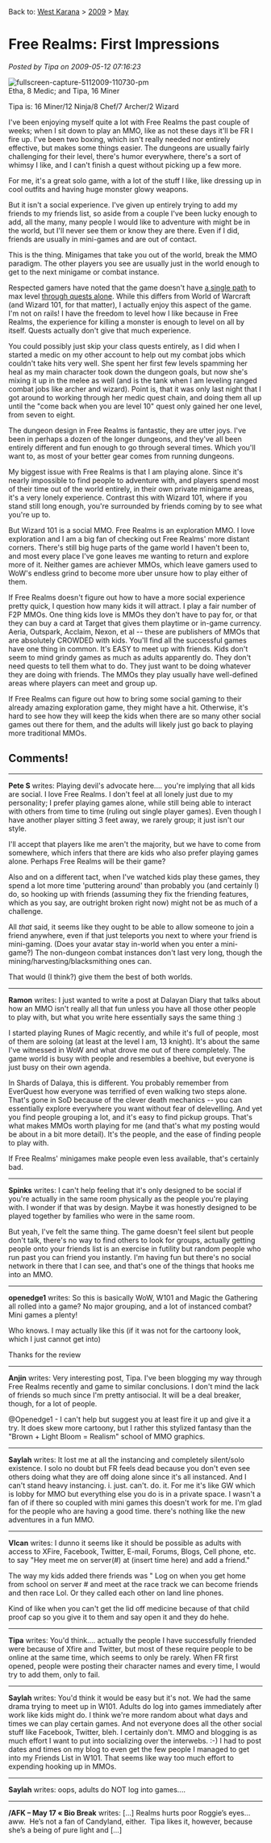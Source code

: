 Back to: [West Karana](/posts/westkarana.md) > [2009](/posts/2009/westkarana.md) > [May](./westkarana.md)
# Free Realms: First Impressions

*Posted by Tipa on 2009-05-12 07:16:23*

![fullscreen-capture-5112009-110730-pm](../../../uploads/2009/05/fullscreen-capture-5112009-110730-pm.jpg "fullscreen-capture-5112009-110730-pm")  
Etha, 8 Medic; and Tipa, 16 Miner

Tipa is: 16 Miner/12 Ninja/8 Chef/7 Archer/2 Wizard

I've been enjoying myself quite a lot with Free Realms the past couple of weeks; when I sit down to play an MMO, like as not these days it'll be FR I fire up. I've been two boxing, which isn't really needed nor entirely effective, but makes some things easier. The dungeons are usually fairly challenging for their level, there's humor everywhere, there's a sort of whimsy I like, and I can't finish a quest without picking up a few more.

For me, it's a great solo game, with a lot of the stuff I like, like dressing up in cool outfits and having huge monster glowy weapons.

But it isn't a social experience. I've given up entirely trying to add my friends to my friends list, so aside from a couple I've been lucky enough to add, all the many, many people I would like to adventure with might be in the world, but I'll never see them or know they are there. Even if I did, friends are usually in mini-games and are out of contact.

This is the thing. Minigames that take you out of the world, break the MMO paradigm. The other players you see are usually just in the world enough to get to the next minigame or combat instance.

Respected gamers have noted that the game doesn't have [a single path](http://tobolds.blogspot.com/2009/05/free-realms-combat.html) to max level [through quests alone](http://commonsensegamer.com/?p=1318). While this differs from World of Warcraft (and Wizard 101, for that matter), I actually enjoy this aspect of the game. I'm not on rails! I have the freedom to level how I like because in Free Realms, the experience for killing a monster is enough to level on all by itself. Quests actually don't give that much experience.

You could possibly just skip your class quests entirely, as I did when I started a medic on my other account to help out my combat jobs which couldn't take hits very well. She spent her first few levels spamming her heal as my main character took down the dungeon goals, but now she's mixing it up in the melee as well (and is the tank when I am leveling ranged combat jobs like archer and wizard). Point is, that it was only last night that I got around to working through her medic quest chain, and doing them all up until the "come back when you are level 10" quest only gained her one level, from seven to eight.

The dungeon design in Free Realms is fantastic, they are utter joys. I've been in perhaps a dozen of the longer dungeons, and they've all been entirely different and fun enough to go through several times. Which you'll want to, as most of your better gear comes from running dungeons.

My biggest issue with Free Realms is that I am playing alone. Since it's nearly impossible to find people to adventure with, and players spend most of their time out of the world entirely, in their own private minigame areas, it's a very lonely experience. Contrast this with Wizard 101, where if you stand still long enough, you're surrounded by friends coming by to see what you're up to.

But Wizard 101 is a social MMO. Free Realms is an exploration MMO. I love exploration and I am a big fan of checking out Free Realms' more distant corners. There's still big huge parts of the game world I haven't been to, and most every place I've gone leaves me wanting to return and explore more of it. Neither games are achiever MMOs, which leave gamers used to WoW's endless grind to become more uber unsure how to play either of them.

If Free Realms doesn't figure out how to have a more social experience pretty quick, I question how many kids it will attract. I play a fair number of F2P MMOs. One thing kids love is MMOs they don't have to pay for, or that they can buy a card at Target that gives them playtime or in-game currency. Aeria, Outspark, Acclaim, Nexon, et al -- these are publishers of MMOs that are absolutely CROWDED with kids. You'll find all the successful games have one thing in common. It's EASY to meet up with friends. Kids don't seem to mind grindy games as much as adults apparently do. They don't need quests to tell them what to do. They just want to be doing whatever they are doing with friends. The MMOs they play usually have well-defined areas where players can meet and group up.

If Free Realms can figure out how to bring some social gaming to their already amazing exploration game, they might have a hit. Otherwise, it's hard to see how they will keep the kids when there are so many other social games out there for them, and the adults will likely just go back to playing more traditional MMOs.

## Comments!

---

**Pete S** writes: Playing devil's advocate here.... you're implying that all kids are social. I love Free Realms. I don't feel at all lonely just due to my personality; I prefer playing games alone, while still being able to interact with others from time to time (ruling out single player games). Even though I have another player sitting 3 feet away, we rarely group; it just isn't our style.

I'll accept that players like me aren't the majority, but we have to come from somewhere, which infers that there are kids who also prefer playing games alone. Perhaps Free Realms will be their game?

Also and on a different tact, when I've watched kids play these games, they spend a lot more time 'puttering around' than probably you (and certainly I) do, so hooking up with friends (assuming they fix the friending features, which as you say, are outright broken right now) might not be as much of a challenge. 

All *that* said, it seems like they ought to be able to allow someone to join a friend anywhere, even if that just teleports you next to where your friend is mini-gaming. (Does your avatar stay in-world when you enter a mini-game?) The non-dungeon combat instances don't last very long, though the mining/harvesting/blacksmithing ones can. 

That would (I think?) give them the best of both worlds.

---

**Ramon** writes: I just wanted to write a post at Dalayan Diary that talks about how an MMO isn't really all that fun unless you have all those other people to play with, but what you write here essentially says the same thing :)

I started playing Runes of Magic recently, and while it's full of people, most of them are soloing (at least at the level I am, 13 knight). It's about the same I've witnessed in WoW and what drove me out of there completely. The game world is busy with people and resembles a beehive, but everyone is just busy on their own agenda.

In Shards of Dalaya, this is different. You probably remember from EverQuest how everyone was terrified of even walking two steps alone. That's gone in SoD because of the clever death mechanics -- you can essentially explore everywhere you want without fear of delevelling. And yet you find people grouping a lot, and it's easy to find pickup groups. That's what makes MMOs worth playing for me (and that's what my posting would be about in a bit more detail). It's the people, and the ease of finding people to play with.

If Free Realms' minigames make people even less available, that's certainly bad.

---

**Spinks** writes: I can't help feeling that it's only designed to be social if you're actually in the same room physically as the people you're playing with. I wonder if that was by design. Maybe it was honestly designed to be played together by families who were in the same room. 

But yeah, I've felt the same thing. The game doesn't feel silent but people don't talk, there's no way to find others to look for groups, actually getting people onto your friends list is an exercise in futility but random people who run past you can friend you instantly. I'm having fun but there's no social network in there that I can see, and that's one of the things that hooks me into an MMO.

---

**openedge1** writes: So this is basically WoW, W101 and Magic the Gathering all rolled into a game? No major grouping, and a lot of instanced combat? Mini games a plenty!

Who knows. I may actually like this (if it was not for the cartoony look, which I just cannot get into)

Thanks for the review

---

**Anjin** writes: Very interesting post, Tipa. I've been blogging my way through Free Realms recently and game to similar conclusions. I don't mind the lack of friends so much since I'm pretty antisocial. It will be a deal breaker, though, for a lot of people.

@Openedge1 - I can't help but suggest you at least fire it up and give it a try. It does skew more cartoony, but I rather this stylized fantasy than the "Brown + Light Bloom = Realism" school of MMO graphics.

---

**Saylah** writes: It lost me at all the instancing and completely silent/solo existence. I solo no doubt but FR feels dead because you don't even see others doing what they are off doing alone since it's all instanced. And I can't stand heavy instancing. i. just. can't. do. it. For me it's like GW which is lobby for MMO but everything else you do is in a private space. I wasn't a fan of if there so coupled with mini games this doesn't work for me. I'm glad for the people who are having a good time. there's nothing like the new adventures in a fun MMO.

---

**Vlcan** writes: I dunno it seems like it should be possible as adults with access to XFire, Facebook, Twitter, E-mail, Forums, Blogs, Cell phone, etc. to say "Hey meet me on server(#) at (insert time here) and add a friend." 

The way my kids added there friends was " Log on when you get home from school on server # and meet at the race track we can become friends and then race Lol. Or they called each other on land line phones. 

Kind of like when you can't get the lid off medicine because of that child proof cap so you give it to them and say open it and they do hehe.

---

**Tipa** writes: You'd think.... actually the people I have successfully friended were because of Xfire and Twitter, but most of these require people to be online at the same time, which seems to only be rarely. When FR first opened, people were posting their character names and every time, I would try to add them, only to fail.

---

**Saylah** writes: You'd think it would be easy but it's not. We had the same drama trying to meet up in W101. Adults do log into games immediately after work like kids might do. I think we're more random about what days and times we can play certain games. And not everyone does all the other social stuff like Facebook, Twitter, bleh. I certainly don't. MMO and blogging is as much effort I want to put into socializing over the interwebs. :-) I had to post dates and times on my blog to even get the few people I managed to get into my Friends List in W101. That seems like way too much effort to expending hooking up in MMOs.

---

**Saylah** writes: oops, adults do NOT log into games....

---

**/AFK &#8211; May 17 &laquo; Bio Break** writes: [...] Realms hurts poor Roggie’s eyes… aww.  He’s not a fan of Candyland, either.  Tipa likes it, however, because she’s a being of pure light and [...]

